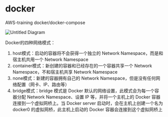 # docker
AWS-training docker/docker-compose




![Untitled Diagram](https://user-images.githubusercontent.com/80498761/116085381-589d1f80-a6d1-11eb-80d5-99d174bd435f.png)


Docker的四种网络模式：
1. host模式：启动的容器将不会获得一个独立的 Network Namespace，而是和宿主机共用一个 Network Namespace
2. container模式：新创建的容器和已经存在的一个容器共享一个 Network Namespace，不和宿主机共享 Network Namespace
3. none模式：新建的容器拥有自己的 Network Namespace，但是没有任何网络配置（网卡、IP、路由等）
4. bridge模式：bridge 模式是 Docker 默认的网络设置，此模式会为每一个容器分配 Network Namespace、设置 IP 等，并将一个主机上的 Docker 容器连接到一个虚拟网桥上。当 Docker server 启动时，会在主机上创建一个名为 docker0 的虚拟网桥，此主机上启动的 Docker 容器会连接到这个虚拟网桥上
